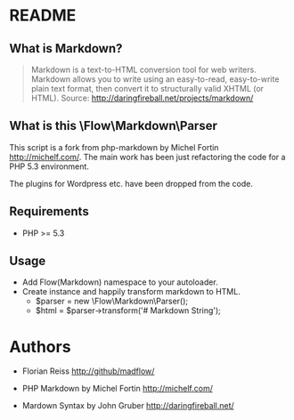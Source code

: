 # README

## What is Markdown?

> Markdown is a text-to-HTML conversion tool for web writers. Markdown allows you to write using an easy-to-read, easy-to-write plain text format, then convert it to structurally valid XHTML (or HTML). Source: <http://daringfireball.net/projects/markdown/>

## What is this \Flow\Markdown\Parser

This script is a fork from php-markdown by Michel Fortin <http://michelf.com/>. The main work has been just refactoring the code for a PHP 5.3 environment.

The plugins for Wordpress etc. have been dropped from the code.

## Requirements

- PHP >= 5.3

## Usage

- Add Flow\(Markdown) namespace to your autoloader.
- Create instance and happily transform markdown to HTML. 
   - $parser = new \Flow\Markdown\Parser();
   - $html = $parser->transform('# Markdown String');

# Authors

- Florian Reiss <http://github/madflow/> 

- PHP Markdown by Michel Fortin <http://michelf.com/> 

- Mardown Syntax by John Gruber  <http://daringfireball.net/>